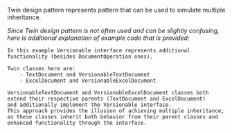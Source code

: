 Twin design pattern represents pattern that can be used to simulate multiple inheritance.

_Since Twin design pattern is not often used and can be slightly confusing, 
here is additional explanation of example code that is provided:_

````
In this example Versionable interface represents additional functionality (besides DocumentOperation ones).

Twin classes here are:
    - TextDocument and VersionableTextDocument
    - ExcelDocument and VersionableExcelDocument

VersionableTextDocument and VersionableExcelDocument classes both extend their respective parents (TextDocument and ExcelDocument)
and additionally implement the Versionable interface.
This approach provides the illusion of achieving multiple inheritance, as these classes inherit both behavior from their parent classes and enhanced functionality through the interface.
````